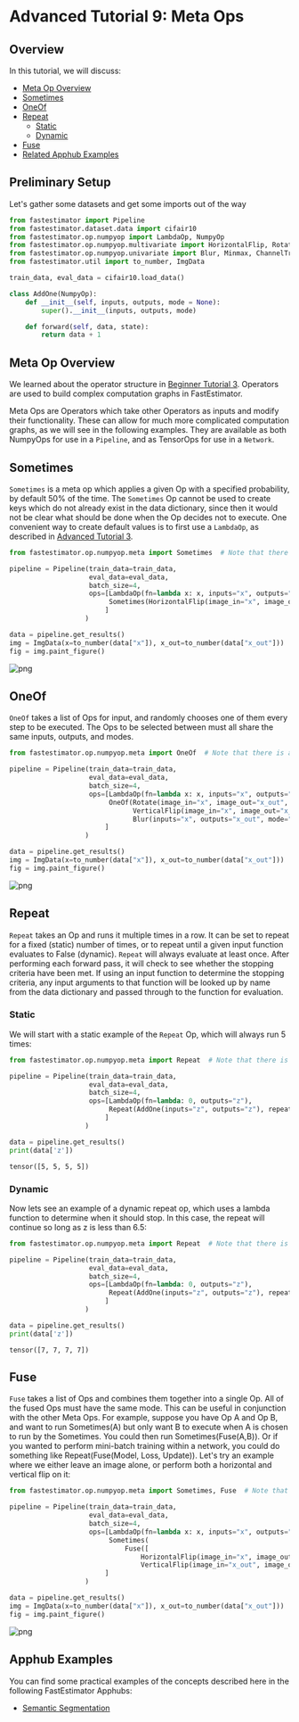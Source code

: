 # Advanced Tutorial 9: Meta Ops

## Overview
In this tutorial, we will discuss:
* [Meta Op Overview](./tutorials/r1.2/advanced/t09_meta_ops#ta09mo)
* [Sometimes](./tutorials/r1.2/advanced/t09_meta_ops#ta09so)
* [OneOf](./tutorials/r1.2/advanced/t09_meta_ops#ta09oo)
* [Repeat](./tutorials/r1.2/advanced/t09_meta_ops#ta09re)
    * [Static](./tutorials/r1.2/advanced/t09_meta_ops#ta09res)
    * [Dynamic](./tutorials/r1.2/advanced/t09_meta_ops#ta09red)
* [Fuse](./tutorials/r1.2/advanced/t09_meta_ops#ta09fu)
* [Related Apphub Examples](./tutorials/r1.2/advanced/t09_meta_ops#ta09rae)

## Preliminary Setup

Let's gather some datasets and get some imports out of the way


```python
from fastestimator import Pipeline
from fastestimator.dataset.data import cifair10
from fastestimator.op.numpyop import LambdaOp, NumpyOp
from fastestimator.op.numpyop.multivariate import HorizontalFlip, Rotate, VerticalFlip
from fastestimator.op.numpyop.univariate import Blur, Minmax, ChannelTranspose
from fastestimator.util import to_number, ImgData

train_data, eval_data = cifair10.load_data()

class AddOne(NumpyOp):
    def __init__(self, inputs, outputs, mode = None):
        super().__init__(inputs, outputs, mode)

    def forward(self, data, state):
        return data + 1
```

<a id='ta09mo'></a>

## Meta Op Overview
We learned about the operator structure in [Beginner Tutorial 3](./tutorials/r1.2/beginner/t03_operator). Operators are used to build complex computation graphs in FastEstimator. 

Meta Ops are Operators which take other Operators as inputs and modify their functionality. These can allow for much more complicated computation graphs, as we will see in the following examples. They are available as both NumpyOps for use in a `Pipeline`, and as TensorOps for use in a `Network`.

<a id='ta09so'></a>

## Sometimes
`Sometimes` is a meta op which applies a given Op with a specified probability, by default 50% of the time. The `Sometimes` Op cannot be used to create keys which do not already exist in the data dictionary, since then it would not be clear what should be done when the Op decides not to execute. One convenient way to create default values is to first use a `LambdaOp`, as described in [Advanced Tutorial 3](./tutorials/r1.2/advanced/t03_operator). 


```python
from fastestimator.op.numpyop.meta import Sometimes  # Note that there is also a Sometimes in tensorop.meta

pipeline = Pipeline(train_data=train_data,
                    eval_data=eval_data,
                    batch_size=4,
                    ops=[LambdaOp(fn=lambda x: x, inputs="x", outputs="x_out"),
                         Sometimes(HorizontalFlip(image_in="x", image_out="x_out", mode="train"), prob=0.5)
                        ]
                   )
```


```python
data = pipeline.get_results()
img = ImgData(x=to_number(data["x"]), x_out=to_number(data["x_out"]))
fig = img.paint_figure()
```


    
![png](assets/branches/r1.2/tutorial/advanced/t09_meta_ops_files/t09_meta_ops_8_0.png)
    


<a id='ta09oo'></a>

## OneOf
`OneOf` takes a list of Ops for input, and randomly chooses one of them every step to be executed. The Ops to be selected between must all share the same inputs, outputs, and modes.


```python
from fastestimator.op.numpyop.meta import OneOf  # Note that there is also a OneOf in tensorop.meta

pipeline = Pipeline(train_data=train_data,
                    eval_data=eval_data,
                    batch_size=4,
                    ops=[LambdaOp(fn=lambda x: x, inputs="x", outputs="x_out"),
                         OneOf(Rotate(image_in="x", image_out="x_out", mode="train", limit=45), 
                               VerticalFlip(image_in="x", image_out="x_out", mode="train"), 
                               Blur(inputs="x", outputs="x_out", mode="train", blur_limit=7))
                        ]
                   )
```


```python
data = pipeline.get_results()
img = ImgData(x=to_number(data["x"]), x_out=to_number(data["x_out"]))
fig = img.paint_figure()
```


    
![png](assets/branches/r1.2/tutorial/advanced/t09_meta_ops_files/t09_meta_ops_12_0.png)
    


<a id='ta09re'></a>

## Repeat
`Repeat` takes an Op and runs it multiple times in a row. It can be set to repeat for a fixed (static) number of times, or to repeat until a given input function evaluates to False (dynamic). `Repeat` will always evaluate at least once. After performing each forward pass, it will check to see whether the stopping criteria have been met. If using an input function to determine the stopping criteria, any input arguments to that function will be looked up by name from the data dictionary and passed through to the function for evaluation. 

<a id='ta09res'></a>

### Static
We will start with a static example of the `Repeat` Op, which will always run 5 times:


```python
from fastestimator.op.numpyop.meta import Repeat  # Note that there is also a Repeat in tensorop.meta

pipeline = Pipeline(train_data=train_data,
                    eval_data=eval_data,
                    batch_size=4,
                    ops=[LambdaOp(fn=lambda: 0, outputs="z"),
                         Repeat(AddOne(inputs="z", outputs="z"), repeat=5)
                        ]
                   )
```


```python
data = pipeline.get_results()
print(data['z'])
```

    tensor([5, 5, 5, 5])


<a id='ta09red'></a>

### Dynamic
Now lets see an example of a dynamic repeat op, which uses a lambda function to determine when it should stop. In this case, the repeat will continue so long as z is less than 6.5:


```python
from fastestimator.op.numpyop.meta import Repeat  # Note that there is also a Repeat in tensorop.meta

pipeline = Pipeline(train_data=train_data,
                    eval_data=eval_data,
                    batch_size=4,
                    ops=[LambdaOp(fn=lambda: 0, outputs="z"),
                         Repeat(AddOne(inputs="z", outputs="z"), repeat=lambda z: z < 6.5)
                        ]
                   )
```


```python
data = pipeline.get_results()
print(data['z'])
```

    tensor([7, 7, 7, 7])


<a id='ta09fu'></a>

## Fuse
`Fuse` takes a list of Ops and combines them together into a single Op. All of the fused Ops must have the same mode. This can be useful in conjunction with the other Meta Ops. For example, suppose you have Op A and Op B, and want to run Sometimes(A) but only want B to execute when A is chosen to run by the Sometimes. You could then run Sometimes(Fuse(A,B)). Or if you wanted to perform mini-batch training within a network, you could do something like Repeat(Fuse(Model, Loss, Update)). Let's try an example where we either leave an image alone, or perform both a horizontal and vertical flip on it:


```python
from fastestimator.op.numpyop.meta import Sometimes, Fuse  # Note that Sometimes and Fuse are also available in tensorop.meta

pipeline = Pipeline(train_data=train_data,
                    eval_data=eval_data,
                    batch_size=4,
                    ops=[LambdaOp(fn=lambda x: x, inputs="x", outputs="x_out"),
                         Sometimes(
                             Fuse([
                                 HorizontalFlip(image_in="x", image_out="x_out", mode="train"),
                                 VerticalFlip(image_in="x_out", image_out="x_out", mode="train")]))
                        ]
                   )
```


```python
data = pipeline.get_results()
img = ImgData(x=to_number(data["x"]), x_out=to_number(data["x_out"]))
fig = img.paint_figure()
```


    
![png](assets/branches/r1.2/tutorial/advanced/t09_meta_ops_files/t09_meta_ops_26_0.png)
    


<a id='ta09rae'></a>

## Apphub Examples 

You can find some practical examples of the concepts described here in the following FastEstimator Apphubs:

* [Semantic Segmentation](./examples/r1.2/semantic_segmentation/unet/unet)
